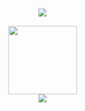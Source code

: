 <h1 align="center"> <a href="https://sunguoqi.com/"> <img src="https://readme-typing-svg.herokuapp.com/?lines=console.log(%22Hello%2C%20World!%22);x0blank祝您今天愉快!&center=true&size=27"> </a> </h1>

<div align="center"> <img height="137px" src="https://github-readme-stats.vercel.app/api?username=x0blank&hide_title=true&hide_border=true&show_icons=trueline_height=21&text_color=000&icon_color=000&bg_color=0,ea6161,ffc64d,fffc4d,52fa5a&theme=graywhite" /> </div>




<div align="center"> <img src="https://visitor-badge.glitch.me/badge?page_id=x0blank" /> </div>

